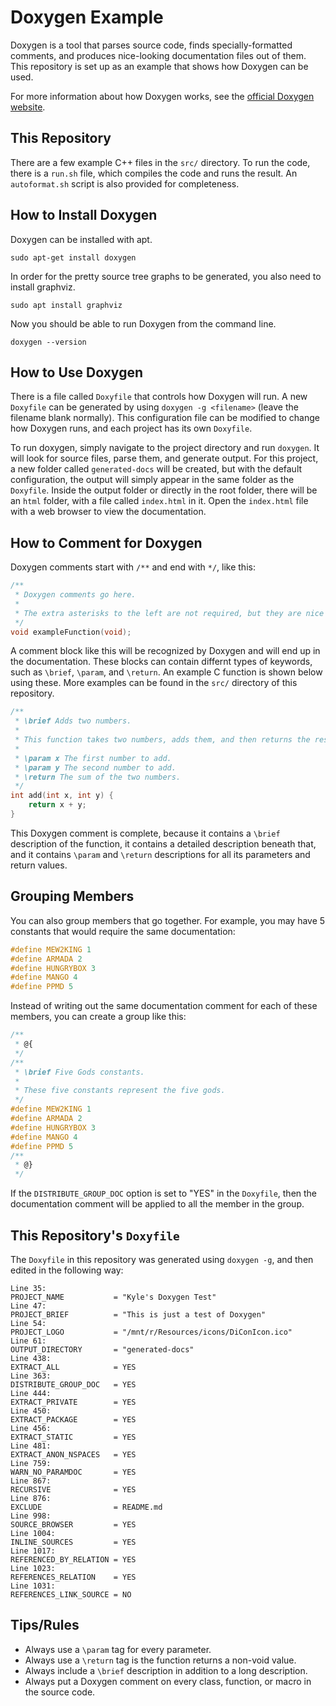 # Doxygen Example
Doxygen is a tool that parses source code, finds specially-formatted comments, and produces nice-looking documentation files out of them. This repository is set up as an example that shows how Doxygen can be used.

For more information about how Doxygen works, see the [official Doxygen website](https://www.doxygen.nl/index.html).

## This Repository
There are a few example C++ files in the `src/` directory. To run the code, there is a `run.sh` file, which compiles the code and runs the result. An `autoformat.sh` script is also provided for completeness.

## How to Install Doxygen
Doxygen can be installed with apt.

```
sudo apt-get install doxygen
```

In order for the pretty source tree graphs to be generated, you also need to install graphviz.

```
sudo apt install graphviz
```

Now you should be able to run Doxygen from the command line.

```
doxygen --version
```

## How to Use Doxygen
There is a file called `Doxyfile` that controls how Doxygen will run. A new `Doxyfile` can be generated by using `doxygen -g <filename>` (leave the filename blank normally). This configuration file can be modified to change how Doxygen runs, and each project has its own `Doxyfile`.

To run doxygen, simply navigate to the project directory and run `doxygen`. It will look for source files, parse them, and generate output. For this project, a new folder called `generated-docs` will be created, but with the default configuration, the output will simply appear in the same folder as the `Doxyfile`. Inside the output folder or directly in the root folder, there will be an `html` folder, with a file called `index.html` in it. Open the `index.html` file with a web browser to view the documentation.

## How to Comment for Doxygen
Doxygen comments start with `/**` and end with `*/`, like this:

```c
/**
 * Doxygen comments go here.
 *
 * The extra asterisks to the left are not required, but they are nice to have visually.
 */
void exampleFunction(void);
```

A comment block like this will be recognized by Doxygen and will end up in the documentation. These blocks can contain differnt types of keywords, such as `\brief`, `\param`, and `\return`. An example C function is shown below using these. More examples can be found in the `src/` directory of this repository.

```c
/**
 * \brief Adds two numbers.
 *
 * This function takes two numbers, adds them, and then returns the result.
 * 
 * \param x The first number to add.
 * \param y The second number to add.
 * \return The sum of the two numbers.
 */
int add(int x, int y) {
    return x + y;
}
```

This Doxygen comment is complete, because it contains a `\brief` description of the function, it contains a detailed description beneath that, and it contains `\param` and `\return` descriptions for all its parameters and return values.

## Grouping Members
You can also group members that go together. For example, you may have 5 constants that would require the same documentation:

```c
#define MEW2KING 1
#define ARMADA 2
#define HUNGRYBOX 3
#define MANGO 4
#define PPMD 5
```

Instead of writing out the same documentation comment for each of these members, you can create a group like this:

```c
/**
 * @{
 */
/**
 * \brief Five Gods constants.
 *
 * These five constants represent the five gods.
 */
#define MEW2KING 1
#define ARMADA 2
#define HUNGRYBOX 3
#define MANGO 4
#define PPMD 5
/**
 * @}
 */
```

If the `DISTRIBUTE_GROUP_DOC` option is set to "YES" in the `Doxyfile`, then the documentation comment will be applied to all the member in the group.

## This Repository's `Doxyfile`
The `Doxyfile` in this repository was generated using `doxygen -g`, and then edited in the following way:

```
Line 35:
PROJECT_NAME           = "Kyle's Doxygen Test"
Line 47:
PROJECT_BRIEF          = "This is just a test of Doxygen"
Line 54:
PROJECT_LOGO           = "/mnt/r/Resources/icons/DiConIcon.ico"
Line 61:
OUTPUT_DIRECTORY       = "generated-docs"
Line 438:
EXTRACT_ALL            = YES
Line 363:
DISTRIBUTE_GROUP_DOC   = YES
Line 444:
EXTRACT_PRIVATE        = YES
Line 450:
EXTRACT_PACKAGE        = YES
Line 456:
EXTRACT_STATIC         = YES
Line 481:
EXTRACT_ANON_NSPACES   = YES
Line 759:
WARN_NO_PARAMDOC       = YES
Line 867:
RECURSIVE              = YES
Line 876:
EXCLUDE                = README.md
Line 998:
SOURCE_BROWSER         = YES
Line 1004:
INLINE_SOURCES         = YES
Line 1017:
REFERENCED_BY_RELATION = YES
Line 1023:
REFERENCES_RELATION    = YES
Line 1031:
REFERENCES_LINK_SOURCE = NO
```

## Tips/Rules
- Always use a `\param` tag for every parameter.
- Always use a `\return` tag is the function returns a non-void value.
- Always include a `\brief` description in addition to a long description.
- Always put a Doxygen comment on every class, function, or macro in the source code.

